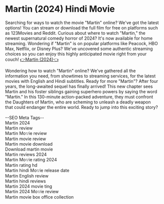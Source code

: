 <h1>Martin (2024) Hindi Movie </h1>
Searching for ways to watch the movie "Martin" online? We've got the latest options! You can stream or download the full film for free on platforms such as 123Movies and Reddit. 
Curious about where to watch "Martin," the newest supernatural comedy horror of 2024? It's now available for home streaming. 
Wondering if "Martin" is on popular platforms like Peacock, HBO Max, Netflix, or Disney Plus?
We've uncovered some authentic streaming choices so you can enjoy this highly anticipated movie right from your couch! <a href="https://tinyurl.com/nemkfxnw"> 👉Martin (2024)👈 </a> </br>

Wondering how to watch "Martin" online? We've gathered all the information you need, from showtimes to streaming services, for the latest movies with English and Hindi subtitles. 
Ready for more "Martin"? After four years, the long-awaited sequel has finally arrived! This new chapter sees Martin and his foster siblings gaining superhero powers by saying the word "Martin." 
In this 130-minute action-packed adventure, they must confront the Daughters of Martin, who are scheming to unleash a deadly weapon that could endanger the entire world. 
Ready to jump into this exciting story? </br> </br>
--SEO Meta Tags--</br>
Martin 2024 </br>
Martin review</br>
Martin Mo𝚟ie review</br>
Martin movie review</br>
Martin movie download</br>
Download martin movie </br>
Martin reviews 2024</br>
Martin Mo𝚟ie rating 2024</br>
Martin rating hd</br>
Martin hindi Mo𝚟ie release date</br>
Martin English review</br>
Martin hindi reviews</br>
Martin 2024 movie ting</br>
Martin 2024 Mo𝚟ie review</br>
Martin movie box office collection</br>



<meta name="google-site-verification" content="B0inYm5Mks-eu8ht23djSJ43dD63-gUD3tCktCoLudY" />
